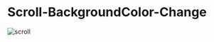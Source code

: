 # Scroll-BackgroundColor-Change
![scroll](https://user-images.githubusercontent.com/99692392/155833165-d27d5e89-90d2-4801-9270-e2bfcdd77960.gif)
